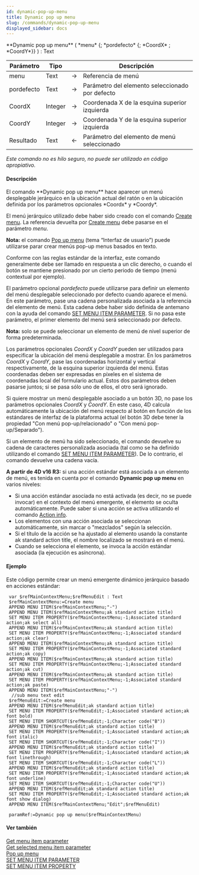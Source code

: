 ```yaml
---
id: dynamic-pop-up-menu
title: Dynamic pop up menu
slug: /commands/dynamic-pop-up-menu
displayed_sidebar: docs
---
```


<!--REF #_command_.Dynamic pop up menu.Syntax-->**Dynamic pop up menu** ( *menu* {; *pordefecto* {; *CoordX* ; *CoordY*}} )  : Text<!-- END REF-->
<!--REF #_command_.Dynamic pop up menu.Params-->
| Parámetro | Tipo |  | Descripción |
| --- | --- | --- | --- |
| menu | Text | &#8594;  | Referencia de menú |
| pordefecto | Text | &#8594;  | Parámetro del elemento seleccionado por defecto |
| CoordX | Integer | &#8594;  | Coordenada X de la esquina superior izquierda |
| CoordY | Integer | &#8594;  | Coordenada Y de la esquina superior izquierda |
| Resultado | Text | &#8592; | Parámetro del elemento de menú seleccionado |

<!-- END REF-->

*Este comando no es hilo seguro, no puede ser utilizado en código apropiativo.*


#### Descripción 

<!--REF #_command_.Dynamic pop up menu.Summary-->El comando **Dynamic pop up menu** hace aparecer un menú desplegable jerárquico en la ubicación actual del ratón o en la ubicación definida por los parámetros opcionales *Coordx* y *Coordy*.<!-- END REF-->

El menú jerárquico utilizado debe haber sido creado con el comando [Create menu](create-menu.md). La referencia devuelta por [Create menu](create-menu.md) debe pasarse en el parámetro *menu*.

**Nota:** el comando [Pop up menu](pop-up-menu.md) (tema “Interfaz de usuario”) puede utilizarse parar crear menús pop-up menus basados en texto.

Conforme con las reglas estándar de la interfaz, este comando generalmente debe ser llamado en respuesta a un clic derecho, o cuando el botón se mantiene presionado por un cierto periodo de tiempo (menú contextual por ejemplo).

El parámetro opcional *pordefecto* puede utilizarse para definir un elemento del menú desplegable seleccionado por defecto cuando aparece el menú. En este parámetro, pase una cadena personalizada asociada a la referencia del elemento de menú. Esta cadena debe haber sido definida de antemano con la ayuda del comando [SET MENU ITEM PARAMETER](set-menu-item-parameter.md). Si no pasa este parámetro, el primer elemento del menú será seleccionado por defecto.

**Nota:** solo se puede seleccionar un elemento de menú de nivel superior de forma predeterminada.

Los parámetros opcionales *CoordX* y *CoordY* pueden ser utilizados para especificar la ubicación del menú desplegable a mostrar. En los parámetros *CoordX* y *CoordY*, pase las coordenadas horizontal y vertical respectivamente, de la esquina superior izquierda del menú. Estas coordenadas deben ser expresadas en píxeles en el sistema de coordenadas local del formulario actual. Estos dos parámetros deben pasarse juntos; si se pasa sólo uno de ellos, el otro será ignorado.

Si quiere mostrar un menú desplegable asociado a un botón 3D, no pase los parámetros opcionales *CoordX* y *CoordY*. En este caso, 4D calcula automáticamente la ubicación del menú respecto al botón en función de los estándares de interfaz de la plataforma actual (el botón 3D debe tener la propiedad "Con menú pop-up/relacionado" o "Con menú pop-up/Separado").

Si un elemento de menú ha sido seleccionado, el comando devuelve su cadena de caracteres personalizada asociada (tal como se ha definido utilizando el comando [SET MENU ITEM PARAMETER](set-menu-item-parameter.md)). De lo contrario, el comando devuelve una cadena vacía.

**A partir de 4D v16 R3:** si una acción estándar está asociada a un elemento de menú, es tenida en cuenta por el comando **Dynamic pop up menu** en varios niveles:

* Si una acción estándar asociada no está activada (es decir, no se puede invocar) en el contexto del menú emergente, el elemento se oculta automáticamente. Puede saber si una acción se activa utilizando el comando [Action info](action-info.md).
* Los elementos con una acción asociada se seleccionan automáticamente, sin marcar o "mezclados" según la selección.
* Si el título de la acción se ha ajustado al elemento usando la constante ak standard action title, el nombre localizado se mostrará en el menú.
* Cuando se selecciona el elemento, se invoca la acción estándar asociada (la ejecución es asíncrona).

#### Ejemplo 

Este código permite crear un menú emergente dinámico jerárquico basado en acciones estándar:

```4d
 var $refMainContextMenu;$refMenuEdit : Text
 $refMainContextMenu:=Create menu
 APPEND MENU ITEM($refMainContextMenu;"-")
 APPEND MENU ITEM($refMainContextMenu;ak standard action title)
 SET MENU ITEM PROPERTY($refMainContextMenu;-1;Associated standard action;ak select all)
 APPEND MENU ITEM($refMainContextMenu;ak standard action title)
 SET MENU ITEM PROPERTY($refMainContextMenu;-1;Associated standard action;ak clear)
 APPEND MENU ITEM($refMainContextMenu;ak standard action title)
 SET MENU ITEM PROPERTY($refMainContextMenu;-1;Associated standard action;ak copy)
 APPEND MENU ITEM($refMainContextMenu;ak standard action title)
 SET MENU ITEM PROPERTY($refMainContextMenu;-1;Associated standard action;ak cut)
 APPEND MENU ITEM($refMainContextMenu;ak standard action title)
 SET MENU ITEM PROPERTY($refMainContextMenu;-1;Associated standard action;ak paste)
 APPEND MENU ITEM($refMainContextMenu;"-")
  //sub menu text edit
 $refMenuEdit:=Create menu
 APPEND MENU ITEM($refMenuEdit;ak standard action title)
 SET MENU ITEM PROPERTY($refMenuEdit;-1;Associated standard action;ak font bold)
 SET MENU ITEM SHORTCUT($refMenuEdit;-1;Character code("B"))
 APPEND MENU ITEM($refMenuEdit;ak standard action title)
 SET MENU ITEM PROPERTY($refMenuEdit;-1;Associated standard action;ak font italic)
 SET MENU ITEM SHORTCUT($refMenuEdit;-1;Character code("I"))
 APPEND MENU ITEM($refMenuEdit;ak standard action title)
 SET MENU ITEM PROPERTY($refMenuEdit;-1;Associated standard action;ak font linethrough)
 SET MENU ITEM SHORTCUT($refMenuEdit;-1;Character code("L"))
 APPEND MENU ITEM($refMenuEdit;ak standard action title)
 SET MENU ITEM PROPERTY($refMenuEdit;-1;Associated standard action;ak font underline)
 SET MENU ITEM SHORTCUT($refMenuEdit;-1;Character code("U"))
 APPEND MENU ITEM($refMenuEdit;ak standard action title)
 SET MENU ITEM PROPERTY($refMenuEdit;-1;Associated standard action;ak font show dialog)
 APPEND MENU ITEM($refMainContextMenu;"Edit";$refMenuEdit)
 
 paramRef:=Dynamic pop up menu($refMainContextMenu)
```

#### Ver también 

[Get menu item parameter](get-menu-item-parameter.md)  
[Get selected menu item parameter](get-selected-menu-item-parameter.md)  
[Pop up menu](pop-up-menu.md)  
[SET MENU ITEM PARAMETER](set-menu-item-parameter.md)  
[SET MENU ITEM PROPERTY](set-menu-item-property.md)  
